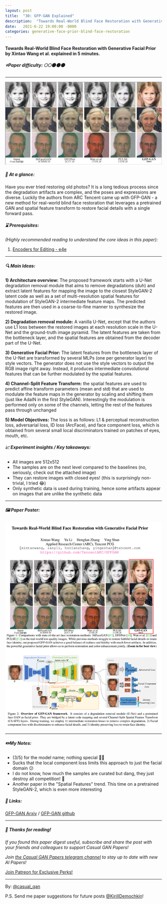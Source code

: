 ```yaml
---
layout: post
title:  "30: GFP-GAN Explained"
description:  "Towards Real-World Blind Face Restoration with Generative Facial Prior by Xintao Wang et al. explained in 5 minutes."
date:   2021-6-22 19:00:00 -0000
categories: generative-face-prior-blind-face-restoration
---
```


#### Towards Real-World Blind Face Restoration with Generative Facial Prior by Xintao Wang et al. explained in 5 minutes.

##### ⭐️Paper difficulty: 🌕🌕🌑🌑🌑

***

![Towards Real-World Blind Face Restoration with Generative Facial Prior by Xintao Wang et al. samples](/assets/images/gfpgan_teaser.jpg "GFP-GAN blind face restoration")

##### 🎯 At a glance:

Have you ever tried restoring old photos? It is a long tedious process since the degradation artifacts are complex, and the poses and expressions are diverse. Luckily the authors from ARC Tencent came up with GFP-GAN - a new method for real-world blind face restoration that leverages a pretrained GAN and spatial feature transform to restore facial details with a single forward pass.

##### ⌛️ Prerequisites:

*(Highly recommended reading to understand the core ideas in this paper):*
1. [Encoders for Editing - e4e](https://t.me/casual_gan/25)

***

##### 🔍 Main Ideas:

**1) Architecture overview:**
The proposed framework starts with a U-Net degradation removal module that aims to remove degradations (duh) and extract latent features for mapping the image to the closest StyleGAN-2 latent code as well as a set of multi-resolution spatial features for modulation of StyleGAN-2 intermediate feature maps. The predicted features are then used in a coarse-to-fine manner to synthesize the restored image.

**2) Degradation removal module:**
A vanilla U-Net, except that the authors use L1 loss between the restored images at each resolution scale in the U-Net and the ground-truth image pyramid. The latent features are taken from the bottleneck layer, and the spatial features are obtained from the decoder part of the U-Net.

**3) Generative Facial Prior:**
The latent features from the bottleneck layer of the U-Net are transformed by several MLPs (one per generator layer) to style vectors. The generator does not use the style vectors to output the RGB image right away. Instead, it produces intermediate convolutional features that can be further modulated by the spatial features.

**4) Channel-Split Feature Transform:**
the spatial features are used to predict affine transform parameters (mean and std) that are used to modulate the feature maps in the generator by scaling and shifting them (just like AdaIN in the first StyleGAN). Interestingly the modulation is performed only on some of the channels, letting the rest of the features pass through unchanged

**5) Model Objectives:**
The loss is as follows: L1 & perceptual reconstruction loss, adversarial loss, ID loss (ArcFace), and face component loss, which is obtained from several small local discriminators trained on patches of eyes, mouth, etc.

##### 📈 Experiment insights / Key takeaways:
- All images are 512x512
- The samples are on the next level compared to the baselines (no, seriously, check out the attached image)
- They can restore images with closed eyes! (this is surprisingly non-trivial, I tried 😂)
- Only synthetic data is used during training, hence some artifacts appear on images that are unlike the synthetic data

***

##### 🖼️ Paper Poster:

![Towards Real-World Blind Face Restoration with Generative Facial Prior by Xintao Wang et al. explained in 10 minutes.](/assets/images/gfpgan.png "GFP GAN for blind restoration Paper Poster")

***

##### ✏️My Notes:
- (3/5) for the model name; nothing special 🤷‍♂️
- Sucks that the local component loss limits this approach to just the facial domain 😕
- I do not know, how much the samples are curated but dang, they just destroy all competition! 🤯
- Another paper in the "Spatial Features" trend. This time on a pretrained StyleGAN-2, which is even more interesting

##### 🔗 Links:
[GFP-GAN Arxiv](https://arxiv.org/pdf/2101.04061.pdf) / [GFP-GAN github](https://github.com/TencentARC/GFPGAN)

***

##### 👋 Thanks for reading!
*If you found this paper digest useful, subscribe and share the post with your friends and colleagues to support Casual GAN Papers!*

*Join [the Casual GAN Papers telegram channel](https://t.me/joinchat/KeutnzlvetRkZGZi) to stay up to date with new AI Papers!*

<a href="https://www.patreon.com/bePatron?u=53448948" data-patreon-widget-type="become-patron-button">Join Patreon for Exclusive Perks!</a><script async src="https://c6.patreon.com/becomePatronButton.bundle.js"></script>

***

By: [@casual_gan](https://t.me/joinchat/KeutnzlvetRkZGZi)

P.S. Send me paper suggestions for future posts
[@KirillDemochkin](mailto:kdemochkin@gmail.com)!
